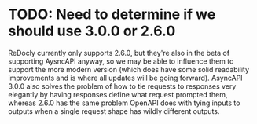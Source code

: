 # TODO: Need to determine if we should use 3.0.0 or 2.6.0

ReDocly currently only supports 2.6.0, but they're also in the beta of supporting AysncAPI anyway, so we may be able to influence them to support the more modern version (which does have some solid readability improvements and is where all updates will be going forward).
AsyncAPI 3.0.0 also solves the problem of how to tie requests to responses very elegantly by having responses define what request prompted them, whereas 2.6.0 has the same problem OpenAPI does with tying inputs to outputs when a single request shape has wildly different outputs.
